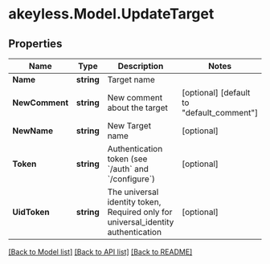 # akeyless.Model.UpdateTarget

## Properties

Name | Type | Description | Notes
------------ | ------------- | ------------- | -------------
**Name** | **string** | Target name | 
**NewComment** | **string** | New comment about the target | [optional] [default to "default_comment"]
**NewName** | **string** | New Target name | [optional] 
**Token** | **string** | Authentication token (see &#x60;/auth&#x60; and &#x60;/configure&#x60;) | [optional] 
**UidToken** | **string** | The universal identity token, Required only for universal_identity authentication | [optional] 

[[Back to Model list]](../README.md#documentation-for-models) [[Back to API list]](../README.md#documentation-for-api-endpoints) [[Back to README]](../README.md)

